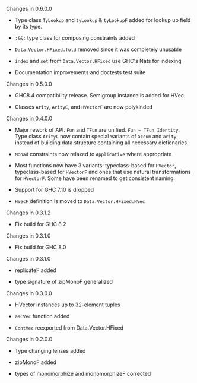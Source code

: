 Changes in 0.6.0.0

  * Type class `TyLookup` and `tyLookup` & `tyLookupF` added for lookup up field
    by its type.

  * `:&&:` type class for composing constraints added

  * `Data.Vector.HFixed.fold` removed since it was completely unusable
  
  * `index` and `set` from `Data.Vector.HFixed` use GHC's Nats for indexing

  * Documentation improvements and doctests test suite


Changes in 0.5.0.0

  * GHC8.4 compatibility release. Semigroup instance is added for HVec
  
  * Classes `Arity`, `ArityC`, and `HVectorF` are now polykinded

Changes in 0.4.0.0

  * Major rework of API. `Fun` and `TFun` are unified. `Fun ~ TFun Identity`.
    Type class `ArityC` now contain special variants of `accum` and
    `arity` instead of building data structure containing all necessary dictionaries.

  * `Monad` constraints now relaxed to `Applicative` where appropriate

  * Most functions now have 3 variants: typeclass-based for `HVector`,
    typeclass-based for `HVectorF` and ones that use natural transformations for
    `HVectorF`. Some have been renamed to get consistent naming.

  * Support for GHC 7.10 is dropped

  * `HVecF` definition is moved to `Data.Vector.HFixed.HVec`

Changes in 0.3.1.2

  * Fix build for GHC 8.2

Changes in 0.3.1.0

  * Fix build for GHC 8.0


Changes in 0.3.1.0

  * replicateF added

  * type signature of zipMonoF generalized


Changes in 0.3.0.0

  * HVector instances up to 32-element tuples

  * `asCVec` function added

  * `ContVec` reexported from Data.Vector.HFixed


Changes in 0.2.0.0

  * Type changing lenses added

  * zipMonoF added

  * types of monomorphize and monomorphizeF corrected
